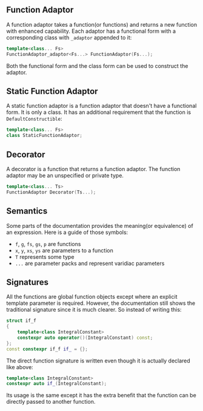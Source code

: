 Function Adaptor
----------------

A function adaptor takes a function(or functions) and returns a new function with enhanced capability. Each adaptor has a functional form with a corresponding class with `_adaptor` appended to it:

```cpp
template<class... Fs>
FunctionAdaptor_adaptor<Fs...> FunctionAdaptor(Fs...);
```

Both the functional form and the class form can be used to construct the adaptor.

Static Function Adaptor
-----------------------

A static function adaptor is a function adaptor that doesn't have a functional form. It is only a class. It has an additional requirement that the function is `DefaultConstructible`:

```cpp
template<class... Fs>
class StaticFunctionAdaptor;
```

Decorator
---------

A decorator is a function that returns a function adaptor. The function adaptor may be an unspecified or private type.

```cpp
template<class... Ts>
FunctionAdaptor Decorator(Ts...);
```

Semantics
---------

Some parts of the documentation provides the meaning(or equivalence) of an expression. Here is a guide of those symbols:

* `f`, `g`, `fs`, `gs`, `p` are functions
* `x`, `y`, `xs`, `ys` are parameters to a function
* `T` represents some type
* `...` are parameter packs and represent varidiac parameters

Signatures
----------

All the functions are global function objects except where an explicit template parameter is required. However, the documentation still shows the traditional signature since it is much clearer. So instead of writing this:

```cpp
struct if_f
{
    template<class IntegralConstant>
    constexpr auto operator()(IntegralConstant) const;
};
const constexpr if_f if_ = {};
```

The direct function signature is written even though it is actually declared like above:

```cpp
template<class IntegralConstant>
constexpr auto if_(IntegralConstant);
```

Its usage is the same except it has the extra benefit that the function can be directly passed to another function.

